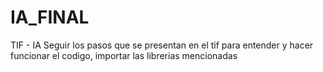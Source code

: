 # IA_FINAL
TIF - IA
Seguir los pasos que se presentan en el tif para entender y hacer funcionar el codigo, importar las librerias mencionadas

